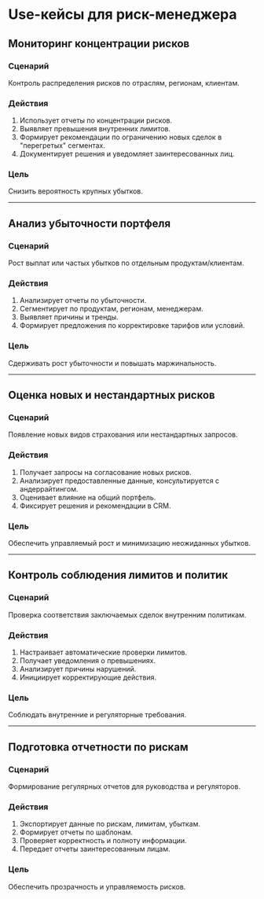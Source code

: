 # Use-кейсы для риск-менеджера

## Мониторинг концентрации рисков

### Сценарий
Контроль распределения рисков по отраслям, регионам, клиентам.

### Действия
1. Использует отчеты по концентрации рисков.
2. Выявляет превышения внутренних лимитов.
3. Формирует рекомендации по ограничению новых сделок в "перегретых" сегментах.
4. Документирует решения и уведомляет заинтересованных лиц.

### Цель
Снизить вероятность крупных убытков.

---

## Анализ убыточности портфеля

### Сценарий
Рост выплат или частых убытков по отдельным продуктам/клиентам.

### Действия
1. Анализирует отчеты по убыточности.
2. Сегментирует по продуктам, регионам, менеджерам.
3. Выявляет причины и тренды.
4. Формирует предложения по корректировке тарифов или условий.

### Цель
Сдерживать рост убыточности и повышать маржинальность.

---

## Оценка новых и нестандартных рисков

### Сценарий
Появление новых видов страхования или нестандартных запросов.

### Действия
1. Получает запросы на согласование новых рисков.
2. Анализирует предоставленные данные, консультируется с андеррайтингом.
3. Оценивает влияние на общий портфель.
4. Фиксирует решения и рекомендации в CRM.

### Цель
Обеспечить управляемый рост и минимизацию неожиданных убытков.

---

## Контроль соблюдения лимитов и политик

### Сценарий
Проверка соответствия заключаемых сделок внутренним политикам.

### Действия
1. Настраивает автоматические проверки лимитов.
2. Получает уведомления о превышениях.
3. Анализирует причины нарушений.
4. Инициирует корректирующие действия.

### Цель
Соблюдать внутренние и регуляторные требования.

---

## Подготовка отчетности по рискам

### Сценарий
Формирование регулярных отчетов для руководства и регуляторов.

### Действия
1. Экспортирует данные по рискам, лимитам, убыткам.
2. Формирует отчеты по шаблонам.
3. Проверяет корректность и полноту информации.
4. Передает отчеты заинтересованным лицам.

### Цель
Обеспечить прозрачность и управляемость рисков.
